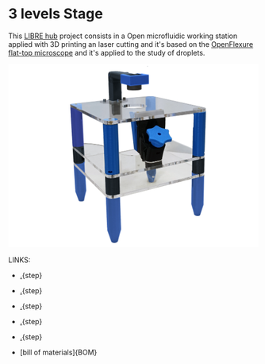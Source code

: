 # 3 levels Stage

This  <a href="https://librehub.github.io/" target="_blank">LIBRE hub</a> project consists in a Open microfluidic working station applied with 3D printing an laser cutting and it's based on the <a href="https://rwb27.gitlab.io/openflexure-flat-top-microscope/" target="_blank">OpenFlexure flat-top microscope</a> and it's applied to the study of droplets.


![](images/threelevelss.png)



LINKS:

* [.](printing.md){step} 

* [.](testpage1.md){step}

* [.](testpage2.md){step}

* [.](electronics.md){step}

* [.](code.md){step}

* [bill of materials]{BOM}
